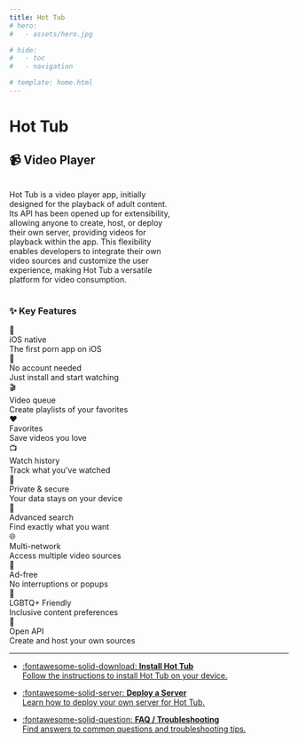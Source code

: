 ```yaml
---
title: Hot Tub
# hero:
#   - assets/hero.jpg

# hide:
#   - toc
#   - navigation

# template: home.html
---
```


# **Hot Tub**

## 📹 Video Player

<style>
  .two-column-container {
    display: flex;
    flex-direction: column;
    margin-bottom: 0rem;
  }
  
  .phone-container {
    position: relative;
    display: flex;
    justify-content: center;
    align-items: center;
    overflow: visible;
  }
  
  .text-container {
    width: 100%;
  }
  
  /* Desktop layout */
  @media (min-width: 768px) {
    .two-column-container {
      flex-direction: row;
      align-items: center;
    }
    
    .phone-container {
      margin: 0;
      order: 2;
      /* background: red; */
      overflow: visible;
      max-width: 30%;
      max-height: 200px;
      /* margin-top: -10%; */
    }
    
    .text-container {
      width: 60%;
      padding-right: 2rem;
      order: -1;
    }

    #demo-3d {
      overflow: visible;
      /* background: orange; */
      width: 100%;
      margin-left: 20%;
      min-width: 600px;
      min-height: 800px;
      /* height: 100dvw; */

    }
  }

@media (max-width: 768px) {
  .phone-container {
    min-width: 100%;
    height: 50dvh;
    padding: 0;
    margin: 0;
    overflow: visible;  /* Keep overflow visible on mobile */
  }

  #demo-3d {
    /* transform: scale(1.3); */
    height: 80dvh;
  }
}

#demo-3d {
  position: relative;
  width: 100%;
  aspect-ratio: 1/1;
  transform-origin: center center;
  /* margin-right: 15%; */
}

</style>

<!-- Content structure -->
<div class="two-column-container">
  <div class="phone-container">
    <div id="demo-3d" ></div>
  </div>
  <div class="text-container">
    <p>Hot Tub is a video player app, initially designed for the playback of adult content. Its API has been opened up for extensibility, allowing anyone to create, host, or deploy their own server, providing videos for playback within the app. This flexibility enables developers to integrate their own video sources and customize the user experience, making Hot Tub a versatile platform for video consumption.</p>
  </div>
</div>

<script>
  document.addEventListener('DOMContentLoaded', function() {
    if (window.Demo3D) {
      Demo3D.render('#demo-3d');
    }
  });
</script>

### ✨ Key Features

<div class="feature-grid">
  <div class="feature-card">
    <div class="feature-icon">📱</div>
    <div class="feature-title">iOS native</div>
    <div class="feature-description">The first porn app on iOS</div>
  </div>
  
  <div class="feature-card">
    <div class="feature-icon">👤</div>
    <div class="feature-title">No account needed</div>
    <div class="feature-description">Just install and start watching</div>
  </div>
  
  <div class="feature-card">
    <div class="feature-icon">🎬</div>
    <div class="feature-title">Video queue</div>
    <div class="feature-description">Create playlists of your favorites</div>
  </div>
  
  <div class="feature-card">
    <div class="feature-icon">❤️</div>
    <div class="feature-title">Favorites</div>
    <div class="feature-description">Save videos you love</div>
  </div>
  
  <div class="feature-card">
    <div class="feature-icon">📺</div>
    <div class="feature-title">Watch history</div>
    <div class="feature-description">Track what you've watched</div>
  </div>
  
  <div class="feature-card">
    <div class="feature-icon">🔐</div>
    <div class="feature-title">Private & secure</div>
    <div class="feature-description">Your data stays on your device</div>
  </div>
  
  <div class="feature-card">
    <div class="feature-icon">🔎</div>
    <div class="feature-title">Advanced search</div>
    <div class="feature-description">Find exactly what you want</div>
  </div>
  
  <div class="feature-card">
    <div class="feature-icon">🌐</div>
    <div class="feature-title">Multi-network</div>
    <div class="feature-description">Access multiple video sources</div>
  </div>
  
  <div class="feature-card">
    <div class="feature-icon">🚫</div>
    <div class="feature-title">Ad-free</div>
    <div class="feature-description">No interruptions or popups</div>
  </div>
  
  <div class="feature-card">
    <div class="feature-icon">🌈</div>
    <div class="feature-title">LGBTQ+ Friendly</div>
    <div class="feature-description">Inclusive content preferences</div>
  </div>
  
  <div class="feature-card">
    <div class="feature-icon">🔌</div>
    <div class="feature-title">Open API</div>
    <div class="feature-description">Create and host your own sources</div>
  </div>
</div>

---

<div class="grid cards" markdown>

- [:fontawesome-solid-download: **Install Hot Tub**<br>
  Follow the instructions to install Hot Tub on your device.](install.md)

- [:fontawesome-solid-server: **Deploy a Server**<br>
  Learn how to deploy your own server for Hot Tub.](developers/server.md)

- [:fontawesome-solid-question: **FAQ / Troubleshooting**<br>
  Find answers to common questions and troubleshooting tips.](faq.md)

</div>

<script>
  document.addEventListener('DOMContentLoaded', function() {
    const cards = document.querySelectorAll('.feature-card');
    
    // Add shimmer overlay to each card
    cards.forEach(card => {
      const shimmerOverlay = document.createElement('div');
      shimmerOverlay.className = 'shimmer-overlay';
      card.appendChild(shimmerOverlay);
      
      // Track if mouse is over the card
      let isMouseOver = false;
      
      // Add smooth transition on mouse enter
      card.addEventListener('mouseenter', function(e) {
        isMouseOver = true;
        
        // Keep the transition for the initial movement
        this.style.transition = 'transform 0.3s ease-out, box-shadow 0.3s ease, background-color 0.3s ease, border-color 0.3s ease';
        
        // Calculate initial rotation based on entry point
        const rect = this.getBoundingClientRect();
        const x = e.clientX - rect.left;
        const y = e.clientY - rect.top;
        
        // Calculate rotation (from -10 to 10 degrees) - ATTRACTING to mouse
        const rotateY = -((x / rect.width) - 0.5) * 20; // Inverted for attraction
        const rotateX = ((y / rect.height) - 0.5) * 20; // No negative multiplier
        
        // Apply the initial rotation with transition
        this.style.transform = `perspective(1000px) rotateX(${rotateX}deg) rotateY(${rotateY}deg)`;
        
        // After the initial transition, remove it for responsive movement
        setTimeout(() => {
          if (isMouseOver) {
            this.style.transition = 'box-shadow 0.3s ease, background-color 0.3s ease, border-color 0.3s ease';
          }
        }, 300);
      });
      
      // 3D rotation effect - follows mouse
      card.addEventListener('mousemove', function(e) {
        // Only respond to mousemove after the initial transition
        if (!isMouseOver) return;
        
        const rect = this.getBoundingClientRect();
        const x = e.clientX - rect.left;
        const y = e.clientY - rect.top;
        
        // Calculate rotation - ATTRACTING to mouse
        const rotateY = -((x / rect.width) - 0.5) * 20; // Inverted for attraction
        const rotateX = ((y / rect.height) - 0.5) * 20; // No negative multiplier
        
        // Apply rotation
        this.style.transform = `perspective(1000px) rotateX(${rotateX}deg) rotateY(${rotateY}deg)`;
        
        // Keep shimmer overlay flat
        const overlay = this.querySelector('.shimmer-overlay');
        if (overlay) {
          overlay.style.transform = 'translateZ(0.01px)';
        }
      });
      
      // Reset on mouse leave with smooth transition
      card.addEventListener('mouseleave', function() {
        isMouseOver = false;
        this.style.transition = 'transform 0.5s ease-out, box-shadow 0.3s ease, background-color 0.3s ease, border-color 0.3s ease';
        this.style.transform = 'perspective(1000px) rotateX(0deg) rotateY(0deg)';
        
        const overlay = this.querySelector('.shimmer-overlay');
        if (overlay) {
          overlay.style.transform = '';
        }
      });
    });
  });
</script>
